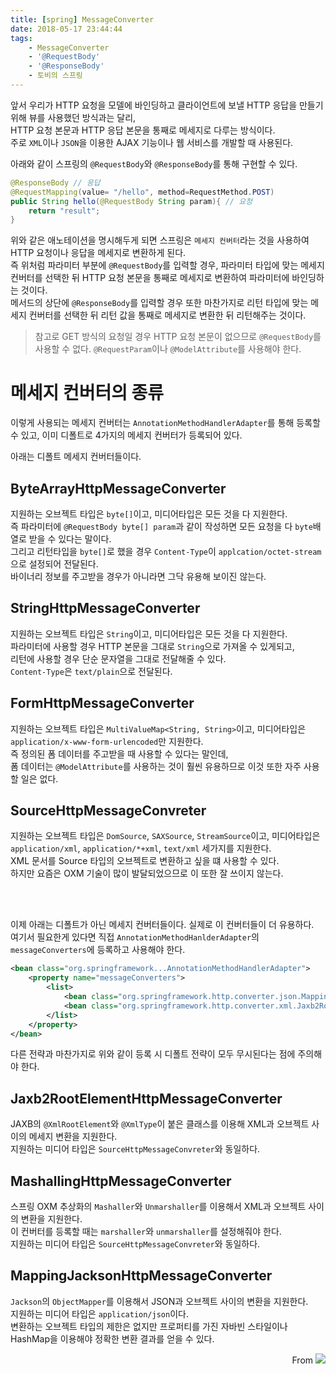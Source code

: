 ```yaml
---
title: [spring] MessageConverter
date: 2018-05-17 23:44:44
tags:
    - MessageConverter
    - '@RequestBody'
    - '@ResponseBody'
    - 토비의 스프링
---
```


앞서 우리가 HTTP 요청을 모델에 바인딩하고 클라이언트에 보낼 HTTP 응답을 만들기 위해 뷰를 사용했던 방식과는 달리,  
HTTP 요청 본문과 HTTP 응답 본문을 통째로 메세지로 다루는 방식이다.  
주로 `XML`이나 `JSON`을 이용한 AJAX 기능이나 웹 서비스를 개발할 때 사용된다.  

아래와 같이 스프링의 `@RequestBody`와 `@ResponseBody`를 통해 구현할 수 있다.
```java
@ResponseBody // 응답
@RequestMapping(value= "/hello", method=RequestMethod.POST)
public String hello(@RequestBody String param){ // 요청
    return "result";
}
```
위와 같은 애노테이션을 명시해두게 되면 스프링은 `메세지 컨버터`라는 것을 사용하여 HTTP 요청이나 응답을 메세지로 변환하게 된다.  
즉 위처럼 파라미터 부분에 `@RequestBody`를 입력할 경우, 파라미터 타입에 맞는 메세지 컨버터를 선택한 뒤 HTTP 요청 본문을 통째로 메세지로 변환하여 파라미터에 바인딩하는 것이다.  
메서드의 상단에 `@ResponseBody`를 입력할 경우 또한 마찬가지로 리턴 타입에 맞는 메세지 컨버터를 선택한 뒤 리턴 값을 통째로 메세지로 변환한 뒤 리턴해주는 것이다.  
> 참고로 GET 방식의 요청일 경우 HTTP 요청 본문이 없으므로 `@RequestBody`를 사용할 수 없다. `@RequestParam`이나 `@ModelAttribute`를 사용해야 한다.  

# 메세지 컨버터의 종류
이렇게 사용되는 메세지 컨버터는 `AnnotationMethodHandlerAdapter`를 통해 등록할 수 있고, 이미 디폴트로 4가지의 메세지 컨버터가 등록되어 있다.  

아래는 디폴트 메세지 컨버터들이다.  

## ByteArrayHttpMessageConverter
지원하는 오브젝트 타입은 `byte[]`이고, 미디어타입은 모든 것을 다 지원한다.  
즉 파라미터에 `@RequestBody byte[] param`과 같이 작성하면 모든 요청을 다 `byte`배열로 받을 수 있다는 말이다.  
그리고 리턴타입을 `byte[]`로 했을 경우 `Content-Type`이 `applcation/octet-stream`으로 설정되어 전달된다.  
바이너리 정보를 주고받을 경우가 아니라면 그닥 유용해 보이진 않는다.  

## StringHttpMessageConverter
지원하는 오브젝트 타입은 `String`이고, 미디어타입은 모든 것을 다 지원한다.  
파라미터에 사용할 경우 HTTP 본문을 그대로 `String`으로 가져올 수 있게되고,  
리턴에 사용할 경우 단순 문자열을 그대로 전달해줄 수 있다.  
`Content-Type`은 `text/plain`으로 전달된다.  

## FormHttpMessageConverter
지원하는 오브젝트 타입은 `MultiValueMap<String, String>`이고, 미디어타입은 `application/x-www-form-urlencoded`만 지원한다.  
즉 정의된 폼 데이터를 주고받을 때 사용할 수 있다는 말인데,  
폼 데이터는 `@ModelAttribute`를 사용하는 것이 훨씬 유용하므로 이것 또한 자주 사용할 일은 없다.  

## SourceHttpMessageConvreter
지원하는 오브젝트 타입은 `DomSource`, `SAXSource`, `StreamSource`이고, 미디어타입은 `application/xml`, `application/*+xml`, `text/xml` 세가지를 지원한다.  
XML 문서를 Source 타입의 오브젝트로 변환하고 싶을 떄 사용할 수 있다.  
하지만 요즘은 OXM 기술이 많이 발달되었으므로 이 또한 잘 쓰이지 않는다.  

<br/><br/>

이제 아래는 디폴트가 아닌 메세지 컨버터들이다. 실제로 이 컨버터들이 더 유용하다.  
여기서 필요한게 있다면 직접 `AnnotationMethodHanlderAdapter`의 `messageConverters`에 등록하고 사용해야 한다.  

```xml
<bean class="org.springframework...AnnotationMethodHandlerAdapter">
    <property name="messageConverters">
        <list>
            <bean class="org.springframework.http.converter.json.MappintJacksonHttpMessageConverter" />
            <bean class="org.springframework.http.converter.xml.Jaxb2RootElementHttpMessageConverter" />
        </list>
    </property>
</bean>
```

다른 전략과 마찬가지로 위와 같이 등록 시 디폴트 전략이 모두 무시된다는 점에 주의해야 한다.  

## Jaxb2RootElementHttpMessageConverter
JAXB의 `@XmlRootElement`와 `@XmlType`이 붙은 클래스를 이용해 XML과 오브젝트 사이의 메세지 변환을 지원한다.  
지원하는 미디어 타입은 `SourceHttpMessageConvreter`와 동일하다.  

## MashallingHttpMessageConverter
스프링 OXM 추상화의 `Mashaller`와 `Unmarshaller`를 이용해서 XML과 오브젝트 사이의 변환을 지원한다.  
이 컨버터를 등록할 때는 `marshaller`와 `unmarshaller`를 설정해줘야 한다.  
지원하는 미디어 타입은 `SourceHttpMessageConvreter`와 동일하다.  

## MappingJacksonHttpMessageConverter
`Jackson`의 `ObjectMapper`를 이용해서 JSON과 오브젝트 사이의 변환을 지원한다.  
지원하는 미디어 타입은 `application/json`이다.  
변환하는 오브젝트 타입의 제한은 없지만 프로퍼티를 가진 자바빈 스타일이나 HashMap을 이용해야 정확한 변환 결과를 얻을 수 있다.  

<div style="text-align: right">
From <img src="https://cloud2.zoolz.com/MyComputers/Images/Image.aspx?q=bT00MDcyNDcma2V5PTI0NzQwNDAxMDkmdHlwZT1sJno9MjAxOC8wOC8wNiAwOTozOA==#width30" style="display:inline-block;"/>
</div>

<!-- more -->